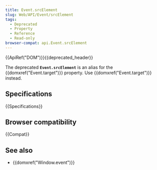 ```yaml
---
title: Event.srcElement
slug: Web/API/Event/srcElement
tags:
  - Deprecated
  - Property
  - Reference
  - Read-only
browser-compat: api.Event.srcElement
---
```

{{ApiRef("DOM")}}{{deprecated_header}}

The deprecated **`Event.srcElement`** is an alias for the {{domxref("Event.target")}} property. Use {{domxref("Event.target")}} instead.

## Specifications

{{Specifications}}

## Browser compatibility

{{Compat}}

## See also

- {{domxref("Window.event")}}
